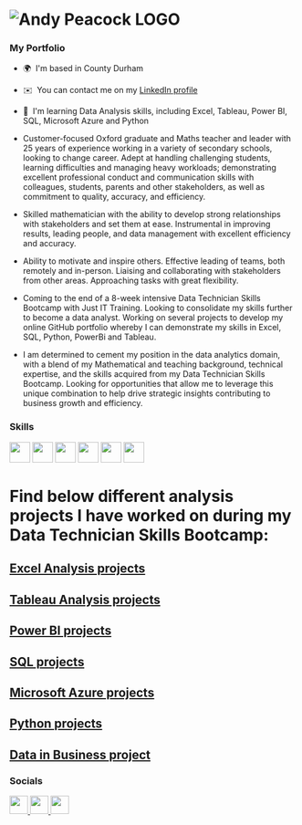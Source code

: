 ![Andy Peacock LOGO](https://github.com/user-attachments/assets/36c03c80-82a5-44e6-8d99-36a07187ccde)
====================================================================================================================================  
### My Portfolio

* 🌍  I'm based in County Durham
* ✉️  You can contact me on my [LinkedIn profile](https://linkedin.com/in/andy-peacock-83bb22331)
* 🧠  I'm learning Data Analysis skills, including Excel, Tableau, Power BI, SQL, Microsoft Azure and Python

* Customer-focused Oxford graduate and Maths teacher and leader with 25 years of experience working in a variety of secondary schools, looking to change career. Adept at handling challenging students, learning difficulties and managing heavy workloads; demonstrating excellent professional conduct and communication skills with colleagues, students, parents and other stakeholders, as well as commitment to quality, accuracy, and efficiency.
* Skilled mathematician with the ability to develop strong relationships with stakeholders and set them at ease. Instrumental in improving results, leading people, and data management with excellent efficiency and accuracy.
* Ability to motivate and inspire others. Effective leading of teams, both remotely and in-person. Liaising and collaborating with stakeholders from other areas. Approaching tasks with great flexibility.
* Coming to the end of a 8-week intensive Data Technician Skills Bootcamp with Just IT Training. Looking to consolidate my skills further to become a data analyst. Working on several projects to develop my online GitHub portfolio whereby I can demonstrate my skills in Excel, SQL, Python, PowerBi and Tableau.
* I am determined to cement my position in the data analytics domain, with a blend of my Mathematical and teaching background, technical expertise, and the skills acquired from my Data Technician Skills Bootcamp. Looking for opportunities that allow me to leverage this unique combination to help drive strategic insights contributing to business growth and efficiency.


### Skills  
<p align="left"> <img src="https://github.com/user-attachments/assets/de99dcb4-2766-4b42-ab2b-fd6fd4986c86" width="36" height="36" />
<img src="https://github.com/user-attachments/assets/3be95d58-a224-4f2a-acc6-93504b672461" width="36" height="36" />
<img src="https://github.com/user-attachments/assets/1961f593-30d3-4117-acfd-8f8bf46155e3" width="36" height="36" />
<img src="https://github.com/user-attachments/assets/c0c6058d-e866-451f-9846-153a6444870a" width="36" height="36" />
<img src="https://github.com/user-attachments/assets/7ebe27fe-5b28-472c-9172-2c406bd07120" width="36" height="36" />
<img src="https://github.com/user-attachments/assets/1e45f6be-ae5d-4e91-bf0b-9a5ccf910fab" width="36" height="36" /></p>


# Find below different analysis projects I have worked on during my Data Technician Skills Bootcamp:

## [Excel Analysis projects](https://andypeacock215.github.io/Excel-analysis/)

## [Tableau Analysis projects](https://andypeacock215.github.io/Tableau-Analysis/)

## [Power BI projects](https://andypeacock215.github.io/PowerBI/)

## [SQL projects](https://andypeacock215.github.io/SQL/)

## [Microsoft Azure projects](https://andypeacock215.github.io/Azure/)

## [Python projects](https://andypeacock215.github.io/Python/)

## [Data in Business project](https://andypeacock215.github.io/DataInBusiness/)

### Socials

 <p align="left"> <a href="https://www.github.com/andypeacock215" target="_blank" rel="noreferrer"> <picture> <source media="(prefers-color-scheme: dark)" srcset="https://raw.githubusercontent.com/danielcranney/readme-generator/main/public/icons/socials/github-dark.svg" /> <source media="(prefers-color-scheme: light)" srcset="https://raw.githubusercontent.com/danielcranney/readme-generator/main/public/icons/socials/github.svg" /> <img src="https://raw.githubusercontent.com/danielcranney/readme-generator/main/public/icons/socials/github.svg" width="32" height="32" /> </picture> </a> <a href="https://www.linkedin.com/in/Andy-peacock-83bb22331" target="_blank" rel="noreferrer"> <picture> <source media="(prefers-color-scheme: dark)" srcset="https://raw.githubusercontent.com/danielcranney/readme-generator/main/public/icons/socials/linkedin-dark.svg" /> <source media="(prefers-color-scheme: light)" srcset="https://raw.githubusercontent.com/danielcranney/readme-generator/main/public/icons/socials/linkedin.svg" /> <img src="https://raw.githubusercontent.com/danielcranney/readme-generator/main/public/icons/socials/linkedin.svg" width="32" height="32" /> </picture> </a> <a href="https://www.x.com/andypeacock215" target="_blank" rel="noreferrer"> <picture> <source media="(prefers-color-scheme: dark)" srcset="https://raw.githubusercontent.com/danielcranney/readme-generator/main/public/icons/socials/twitter-dark.svg" /> <source media="(prefers-color-scheme: light)" srcset="https://raw.githubusercontent.com/danielcranney/readme-generator/main/public/icons/socials/twitter.svg" /> <img src="https://raw.githubusercontent.com/danielcranney/readme-generator/main/public/icons/socials/twitter.svg" width="32" height="32" /> </picture> </a></p>
